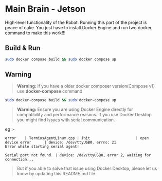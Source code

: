 # Main Brain - Jetson
High-level functionality of the Robot. Running this part of the project is peace of cake. You just have to install Docker Engine and run two docker command to make this work!!!

## Build & Run

```bash
sudo docker compose build && sudo docker compose up
```

## Warning

> **Warning:**
> If you have a older docker composer version(Compose v1) use **docker-compose** command 
```bash
sudo docker-compose build && sudo docker-compose up
```

> **Warning:**
> Ensure you are using Docker Engine directly for compatibility and performance reasons. If you use Docker Desktop you might find issues with serial communication. 

eg :-
```
error    | TermiosAgentLinux.cpp | init                     | open device error      | device: /dev/ttyUSB0, errno: 21
Error while starting serial agent!
```
```
Serial port not found. | device: /dev/ttyUSB0, error 2, waiting for connection...
```

> But if you able to solve that issue using Docker Desktop, please let us know by updating this README.md file.